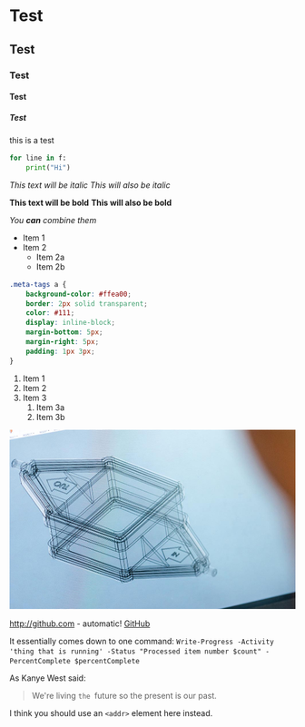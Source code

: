 # Test

## Test

### Test

#### Test

##### Test

this is a test

```python
for line in f:
    print("Hi")
```

*This text will be italic*
_This will also be italic_

**This text will be bold**
__This will also be bold__

_You **can** combine them_

* Item 1
* Item 2
  * Item 2a
  * Item 2b
  
```css
.meta-tags a {
    background-color: #ffea00;
    border: 2px solid transparent;
    color: #111;
    display: inline-block;
    margin-bottom: 5px;
    margin-right: 5px;
    padding: 1px 3px;
}
```

1. Item 1
1. Item 2
1. Item 3
   1. Item 3a
   1. Item 3b
   
![cool diagram](diag.jpg)


http://github.com - automatic!
[GitHub](http://github.com)

It essentially comes down to one command: `Write-Progress -Activity 'thing that is running' -Status "Processed item number $count" -PercentComplete $percentComplete`

As Kanye West said:

> We're living `the `future so
> the present is our past.

I think you should use an
`<addr>` element here instead.
